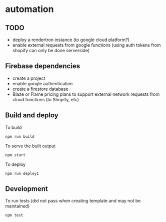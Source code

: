 # automation

## TODO

- deploy a rendertron instance (to google cloud platform?)
- enable external requests from google functions (using auth tokens from shopify can only be done serverside)

## Firebase dependencies

- create a project
- enable google authentication
- create a firestore database
- Blaze or Flame pricing plans to support external network requests from cloud functions (to Shopify, etc)

## Build and deploy

To build

```
npm run build
```

To serve the built output

```
npm start
```

To deploy

```
npm run deploy1
```

## Development

To run tests (did not pass when creating template and may not be maintained)

```
npm test
```
